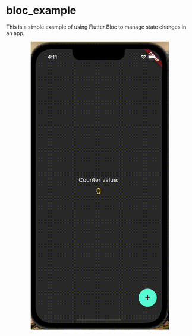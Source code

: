 # bloc_example

This is a simple example of using Flutter Bloc to manage state changes in an app.

<p align="center"><img src="example.gif" alt="Example .gif"></p>
